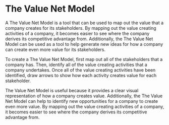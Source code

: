 # The Value Net Model

A The Value Net Model is a tool that can be used to map out the value that a company creates for its stakeholders. By mapping out the value creating activities of a company, it becomes easier to see where the company derives its competitive advantage from. Additionally, the The Value Net Model can be used as a tool to help generate new ideas for how a company can create even more value for its stakeholders.

To create a The Value Net Model, first map out all of the stakeholders that a company has. Then, identify all of the value creating activities that a company undertakes. Once all of the value creating activities have been identified, draw arrows to show how each activity creates value for each stakeholder.

The Value Net Model is useful because it provides a clear visual representation of how a company creates value. Additionally, the The Value Net Model can help to identify new opportunities for a company to create even more value. By mapping out the value creating activities of a company, it becomes easier to see where the company derives its competitive advantage from.
